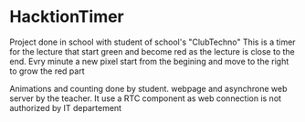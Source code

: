 # HacktionTimer
Project done in school with student of school's "ClubTechno"
This is a timer for the lecture that start green and become red as the lecture is close to the end.
Evry minute a new pixel start from the begining and move to the right to grow the red part

Animations and counting done by student. webpage and asynchrone web server by the teacher.
It use a RTC component as web connection is not authorized by IT departement 
